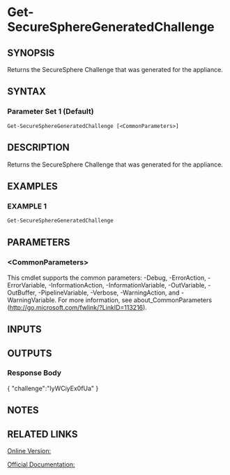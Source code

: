 ﻿# Get-SecureSphereGeneratedChallenge

## SYNOPSIS
Returns the SecureSphere Challenge that was generated for the appliance.

## SYNTAX

### Parameter Set 1 (Default)
```
Get-SecureSphereGeneratedChallenge [<CommonParameters>]
```

## DESCRIPTION
Returns the SecureSphere Challenge that was generated for the appliance.

## EXAMPLES

### EXAMPLE 1

```powershell
Get-SecureSphereGeneratedChallenge
```

## PARAMETERS

### \<CommonParameters\>
This cmdlet supports the common parameters: -Debug, -ErrorAction, -ErrorVariable, -InformationAction, -InformationVariable, -OutVariable, -OutBuffer, -PipelineVariable, -Verbose, -WarningAction, and -WarningVariable. For more information, see about_CommonParameters (http://go.microsoft.com/fwlink/?LinkID=113216).

## INPUTS

## OUTPUTS

### Response Body
{
"challenge":"IyWCiyEx0fUa"
}

## NOTES

## RELATED LINKS

[Online Version:](https://github.com/akshinmustafayev/Documentation/MD)

[Official Documentation:](https://docs.imperva.com/bundle/v13.6-api-reference-guide/page/61619.htm)



